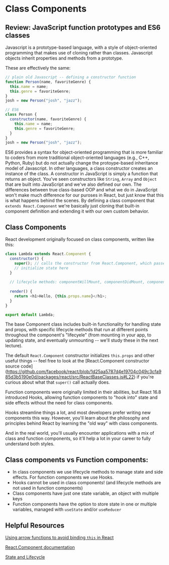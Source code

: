 # Class Components

## Review: JavaScript function prototypes and ES6 classes

Javascript is a prototype-based language, with a style of object-oriented programming that makes use of cloning rather than classes. Javascript objects inherit properties and methods from a prototype.

These are effectively the same:

```javascript
// plain old Javascript -- defining a constructor function
function Person(name, favoriteGenre) {
  this.name = name;
  this.genre = favoriteGenre;
}
josh = new Person("josh", "jazz");
```

```javascript
// ES6
class Person {
  constructor(name, favoriteGenre) {
    this.name = name;
    this.genre = favoriteGenre;
  }
}
josh = new Person("josh", "jazz");
```

ES6 provides a syntax for object-oriented programming that is more familiar to coders from more traditional object-oriented languages (e.g., C++, Python, Ruby) but do not actually change the protoype-based inheritance model of Javascript. In other languages, a class constructor creates an instance of the class. A constructor in JavaScript is simply a function that returns an object. You've seen constructors like `String`, `Array` and `Object` that are built into JavaScript and we've also defined our own. The differences between true class-based OOP and what we do in JavaScript won't make much difference for our puroses in React, but just know that this is what happens behind the scenes. By defining a class component that `extends React.Component` we're basically just cloning that built-in component definition and extending it with our own custom behavior.

## Class Components

React development originally focused on class components, written like this:

```javascript
class Lambda extends React.Component {
  constructor() {
    super(); // calls the constructor from React.Component, which passes props
    // initialize state here
  }
  
  // lifecycle methods: componentWillMount, componentDidMount, componentWillReceiveProps, shouldComponentUpdate, componentWillUpdate, componentDidUpdate, and componentWillUnmount
  
  render() {
    return <h1>Hello, {this.props.name}</h1>;
  }
}

export default Lambda;
```

The base Component class includes built-in functionality for handling state and props, with specific lifecycle methods that run at different points throughout the component's "lifecyele" (from mounting in your app, to updating state, and eventually unmounting -- we'll study these in the next lecture).

The default `React.Component` constructor initializes `this.props` and other useful things -- feel free to look at the [React.Component constructor source code] (https://github.com/facebook/react/blob/1d25aa5787d4e19704c049c3cfa985d3b5190e0d/packages/react/src/ReactBaseClasses.js#L22) if you're curious about what that `super()` call actually does.

Function components were originally limited in their abilities, but React 16.8 introduced Hooks, allowing function components to "hook into" state and side effects without the need for class components.

Hooks streamline things a lot, and most developers prefer writing new components this way. However, you'll learn about the philosophy and principles behind React by learning the "old way" with class components.

And in the real world, you'll usually encounter applications with a mix of class and function components, so it'll help a lot in your career to fully understand both styles.

## Class components vs Function components:
  * In class components we use lifecycle methods to manage state and side effects. For function components we use Hooks.
  * Hooks cannot be used in class components! (and lifecycle methods are not used in function components)
  * Class components have just one state variable, an object with multiple keys
  * Function components have the option to store state in one or multiple variables, managed with `useState` and/or `useReducer`


## Helpful Resources
[Using arrow functions to avoid binding `this` in React](https://medium.com/@joespinelli_6190/using-arrow-functions-to-avoid-binding-this-in-react-5d7402eec64)

[React.Component documentation](https://reactjs.org/docs/react-component.html)

[State and Lifecycle](https://reactjs.org/docs/state-and-lifecycle.html)

  
